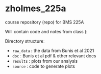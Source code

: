 # zholmes_225a
 course repository (repo) for BMS 225A

Will contain code and notes from class (:

Directory structure:

- `raw_data` : the data from Bunis et al 2021
- `doc` : Bunis et al pdf & other relevant docs
- `results` : plots from our analysis
- `source` : code to generate plots
